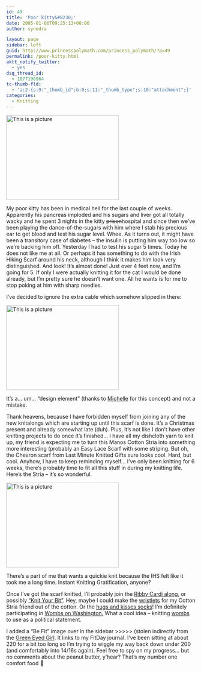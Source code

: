 ```yaml
---
id: 49
title: 'Poor kitty&#8230;'
date: 2005-01-06T09:25:13+00:00
author: synedra

layout: page
sidebar: left
guid: http://www.princesspolymath.com/princess_polymath/?p=49
permalink: /poor-kitty.html
aktt_notify_twitter:
  - yes
dsq_thread_id:
  - 1877196964
tc-thumb-fld:
  - 'a:2:{s:9:"_thumb_id";b:0;s:11:"_thumb_type";s:10:"attachment";}'
categories:
  - Knitting
---
```

<img alt="This is a picture" alt="storm_scarf.jpg" src="http://www.perlgoddess.com/blog/images/storm_scarf.jpg" width="300" height="225" />
  
My poor kitty has been in medical hell for the last couple of weeks. Apparently his pancreas imploded and his sugars and liver got all totally wacky and he spent 3 nights in the kitty <del>prison</del>hospital and since then we&#8217;ve been playing the dance-of-the-sugars with him where I stab his precious ear to get blood and test his sugar level. Whee. As it turns out, it might have been a transitory case of diabetes &#8211; the insulin is putting him way too low so we&#8217;re backing him off. Yesterday I had to test his sugar 5 times. Today he does not like me at all. Or perhaps it has something to do with the Irish Hiking Scarf around his neck, although I think it makes him look very distinguished. And look! It&#8217;s almost done! Just over 4 feet now, and I&#8217;m going for 5. If only I were actually knitting it for the cat I would be done already, but I&#8217;m pretty sure he doesn&#8217;t want one. All he wants is for me to stop poking at him with sharp needles.
  
I&#8217;ve decided to ignore the extra cable which somehow slipped in there:
  
<img alt="This is a picture" alt="xtra_cable.jpg" src="http://www.perlgoddess.com/blog/images/xtra_cable.jpg" width="300" height="225" />
  
It&#8217;s a&#8230; um&#8230; &#8220;design element&#8221; (thanks to [Michelle](http://fickleknitterfiend.blogspot.com) for this concept) and not a mistake.
  
Thank heavens, because I have forbidden myself from joining any of the new knitalongs which are starting up until this scarf is done. It&#8217;s a Christmas present and already somewhat late (duh). Plus, it&#8217;s not like I don&#8217;t have other knitting projects to do once it&#8217;s finished&#8230; I have all my dishcloth yarn to knit up, my friend is expecting me to turn this Manos Cotton Stria into something more interesting (probably an Easy Lace Scarf with some striping. But oh, the Chevron scarf from Last Minute Knitted Gifts sure looks cool. Hard, but cool. Anyhow, I have to keep reminding myself&#8230; I&#8217;ve only been knitting for 6 weeks, there&#8217;s probably time to fit all this stuff in during my knitting life. Here&#8217;s the Stria &#8211; it&#8217;s so wonderful.
  
<img alt="This is a picture" alt="stria.jpg" src="http://www.perlgoddess.com/blog/images/stria.jpg" width="300" height="225" />
  
There&#8217;s a part of me that wants a quickie knit because the IHS felt like it took me a long time. Instant Knitting Gratification, anyone?
  
Once I&#8217;ve got the scarf knitted, I&#8217;ll probably join the [Ribby Cardi along](http://ribbycardikal.blogspot.com/), or possibly [&#8220;Knit Your Bit&#8221;](http://planetjoni.blogspot.com/). Hey, maybe I could make the [wristlets](http://spinningwheel.net/index.php?p=124) for my Cotton Stria friend out of the cotton. Or the [hugs and kisses socks](http://hugsandkissessocks.blogspot.com/)! I&#8217;m definitely participating in [Wombs on Washington.](http://www.wombsonwashington.org) What a cool idea &#8211; knitting [wombs](http://www.knitty.com/ISSUEwinter04/PATTwomb.html) to use as a political statement.
  
I added a &#8220;Be Fit&#8221; image over in the sidebar >>>>> (stolen indirectly from the [Green Eyed Girl](http://grnydgrl.typepad.com/greeneyed_grrl/). It links to my FitDay journal. I&#8217;ve been sitting at about 220 for a bit too long so I&#8217;m trying to wiggle my way back down under 200 (and comfortably into 14/16s again). Feel free to spy on my progress&#8230; but no comments about the peanut butter, y&#8217;hear? That&#8217;s my number one comfort food 🙂